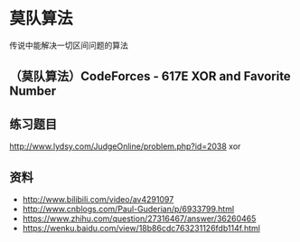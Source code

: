 # 莫队算法

传说中能解决一切区间问题的算法

## （莫队算法）CodeForces - 617E XOR and Favorite Number


## 练习题目

http://www.lydsy.com/JudgeOnline/problem.php?id=2038
xor

## 资料

 - http://www.bilibili.com/video/av4291097
 - http://www.cnblogs.com/Paul-Guderian/p/6933799.html
 - https://www.zhihu.com/question/27316467/answer/36260465
 - https://wenku.baidu.com/view/18b86cdc763231126fdb114f.html
